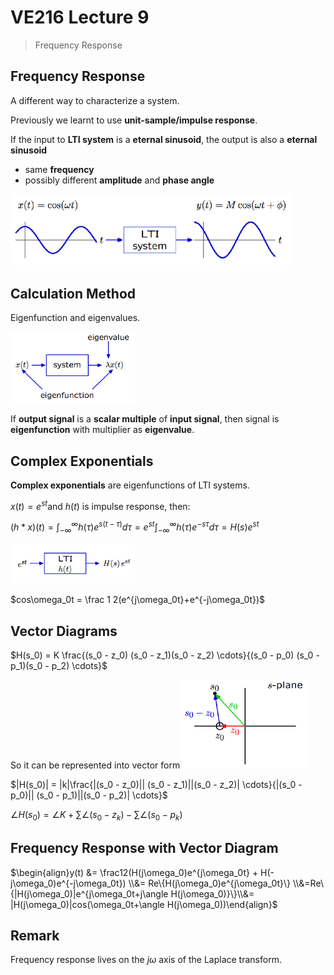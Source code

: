 # VE216 Lecture 9

>   Frequency Response

## Frequency Response

A different way to characterize a system.

Previously we learnt to use **unit-sample/impulse response**.

If the input to **LTI system** is a **eternal sinusoid**, the output is also a **eternal sinusoid**

-   same **frequency**
-   possibly different **amplitude** and **phase angle**

<img src="./ve216_note_pic/l9fr.png" alt="Drawing" style="width: 450px;"/>

## Calculation Method

Eigenfunction and eigenvalues.

<img src="./ve216_note_pic/l9egf.png" alt="Drawing" style="width: 200px;"/>

If **output signal** is a **scalar multiple** of **input signal**, then signal is **eigenfunction** with multiplier as **eigenvalue**.

## Complex Exponentials

**Complex exponentials** are eigenfunctions of LTI systems.

$x(t) = e^{st}$and $h(t)$ is impulse response, then:

$(h*x)(t) = \int^\infty_{-\infty} h(\tau)e^{s(t-\tau)}d\tau = e^{st}\int^\infty_{-\infty}h(\tau)e^{-s\tau}d\tau = H(s)e^{st}$

<img src="./ve216_note_pic/l9ce.png" alt="Drawing" style="width: 200px;"/>

$cos\omega_0t = \frac 1 2(e^{j\omega_0t}+e^{-j\omega_0t})$

<div style="page-break-after: always;"></div>

## Vector Diagrams

$H(s_0) = K \frac{(s_0 - z_0) (s_0 - z_1)(s_0 - z_2) \cdots}{(s_0 - p_0) (s_0 - p_1)(s_0 - p_2) \cdots}$

So it can be represented into vector form <img src="./ve216_note_pic/l9vd.png" alt="Drawing" style="width: 200px;"/>

$|H(s_0)| = |k|\frac{|(s_0 - z_0)|| (s_0 - z_1)||(s_0 - z_2)| \cdots}{|(s_0 - p_0)|| (s_0 - p_1)||(s_0 - p_2)| \cdots}$

$\angle H(s_0) = \angle K + \sum \angle (s_0 - z_k) - \sum\angle (s_0-p_k)$

## Frequency Response with Vector Diagram

$\begin{align}y(t) &= \frac12(H(j\omega_0)e^{j\omega_0t} + H(-j\omega_0)e^{-j\omega_0t}) \\&= Re\{H(j\omega_0)e^{j\omega_0t}\} \\&=Re\{|H(j\omega_0)|e^{j\omega_0t+j\angle H(j\omega_0)}\}\\&= |H(j\omega_0)|cos(\omega_0t+\angle H(j\omega_0))\end{align}$

## Remark

Frequency response lives on the $j\omega$ axis of the Laplace transform.